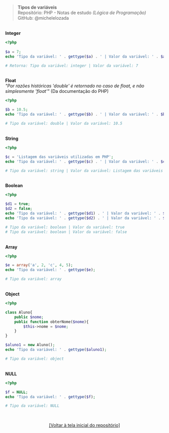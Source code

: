 > **Tipos de variáveis**     
> Repositório: PHP - Notas de estudo *(Lógica de Programação)*        
> GitHub: @michelelozada
&nbsp;
     
&nbsp;     
**Integer**
```php
<?php
	
$a = 7;
echo 'Tipo da variável: ' . gettype($a) . ' | Valor da variável: ' . $a;

# Retorna: Tipo da variável: integer | Valor da variável: 7
```
&nbsp;
&nbsp;    
**Float**    
*"Por razões históricas 'double' é retornado no caso de float, e não simplesmente 'float'"* (Da documentação do PHP)
```php
<?php

$b = 10.5;
echo 'Tipo da variável: ' . gettype($b) . ' | Valor da variável: ' . $b;

# Tipo da variável: double | Valor da variável: 10.5
```
&nbsp;
&nbsp;    
**String**
```php
<?php

$c = 'Listagem das variáveis utilizadas em PHP';
echo 'Tipo da variável: ' . gettype($c) . ' | Valor da variável: ' . $c;

# Tipo da variável: string | Valor da variável: Listagem das variáveis utilizadas em PHP
```
&nbsp;
&nbsp;    
**Boolean**
```php
<?php

$d1 = true;
$d2 = false;
echo 'Tipo da variável: ' . gettype($d1) . ' | Valor da variável: ' . $d1; 
echo 'Tipo da variável: ' . gettype($d2) . ' | Valor da variável: ' . $d2;

# Tipo da variável: boolean | Valor da variável: true
# Tipo da variável: boolean | Valor da variável: false
```
&nbsp;
&nbsp;    
**Array**
```php
<?php

$e = array('a', 2, 'c', 4, 5);
echo 'Tipo da variável: ' . gettype($e);

# Tipo da variável: array
```
&nbsp;
&nbsp;     
**Object**
```php
<?php

class Aluno{
    public $nome;   
    public function obterNome($nome){
        $this->nome = $nome;
    }    
}    

$aluno1 = new Aluno();
echo 'Tipo da variável: ' . gettype($aluno1);

# Tipo da variável: object
```
&nbsp;
&nbsp;  
**NULL**
```php
<?php

$f = NULL;
echo 'Tipo da variável: ' . gettype($f);

# Tipo da variável: NULL
```

&nbsp;

<div align="center">
<a href="https://github.com/michelelozada/PHP-Study-Notes">[Voltar à tela inicial do repositório]</a>
</div>
